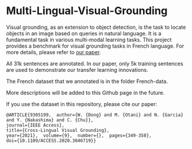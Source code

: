 # Multi-Lingual-Visual-Grounding

Visual grounding, as an extension to object detection, is the task to locate objects in an image based on queries in natural language. It is a fundamental task in various multi-modal learning tasks. This project provides a benchmark for visual grounding tasks in French language. For more details, please refer to [our paper](https://ieeexplore.ieee.org/document/9305199).

All 31k sentences are annotated. In our paper, only 5k training sentences are used to demonstrate our transfer learning innovations. 

The French dataset that we annotated is in the folder French-data. 

More descriptions will be added to this Github page in the future. 

If you use the dataset in this repository, please cite our paper: 

    @ARTICLE{9305199,  author={W. {Dong} and M. {Otani} and N. {Garcia} and Y. {Nakashima} and C. {Chu}},
    journal={IEEE Access},   
    title={Cross-Lingual Visual Grounding},   
    year={2021},  volume={9},  number={},  pages={349-358},  
    doi={10.1109/ACCESS.2020.3046719}}
